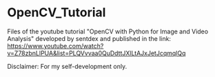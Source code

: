 # OpenCV_Tutorial
Files of the youtube tutorial "OpenCV with Python for Image and Video Analysis" developed by sentdex and published in the link:
https://www.youtube.com/watch?v=Z78zbnLlPUA&list=PLQVvvaa0QuDdttJXlLtAJxJetJcqmqlQq

Disclaimer: For my self-development only.
